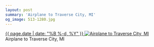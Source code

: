 ```yaml
---
layout: post
summary: 'Airplane to Traverse City, MI'
og_image: 513-1280.jpg
---
```


<p>
 <time>
  <a href="/513">
   {{ page.date | date: "%B %-d, %Y" }}
  </a>
 </time>
 <a href="/513">
  <img alt="Airplane to Traverse City, MI" sizes="(min-width: 700px) 50vw, calc(100vw - 2rem)" src="{{ site.assets_url }}/513-640.jpg" srcset="{{ site.assets_url }}/513-320.jpg 320w, {{ site.assets_url }}/513-640.jpg 640w, {{ site.assets_url }}/513-960.jpg 960w, {{ site.assets_url }}/513-1280.jpg 1280w"/>
 </a>
 <span>
  Airplane to Traverse City, MI
 </span>
</p>
